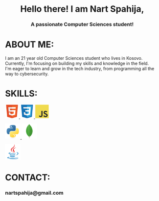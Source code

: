 <h1 align="center">Hello there! I am Nart Spahija,</h1>
<h3 align="center">A passionate Computer Sciences student!</h3>

<!--<p align="center"><img src="https://komarev.com/ghpvc/?username=NartSpahija&color=blueviolet" alt="nartspahija"></p> -->
<h1 align="left">ABOUT ME:</h1>
<p align="left">I am an 21 year old Computer Sciences student who lives in Kosovo.<br>Currently, I'm focusing on building my skills and knowledge in the field.<br>I'm eager to learn and grow in the tech industry, from programming all the way to cybersecurity.</p>

<h1 align="left">SKILLS:</h1>
<!-- Programming skills -->

<a href="https://www.w3.org/html/" target="_blank" rel="noreferrer"> <img src="https://raw.githubusercontent.com/devicons/devicon/master/icons/html5/html5-original.svg" alt="html5" width="45" height="45"/> </a>
<a href="https://www.w3schools.com/css/" target="_blank" rel="noreferrer"> <img src="https://raw.githubusercontent.com/devicons/devicon/master/icons/css3/css3-original.svg" alt="css3" width="45" height="45"/> </a>
<a href="https://www.javascript.com" target="_blank" rel="noreferrer"> <img src="https://github.com/devicons/devicon/blob/master/icons/javascript/javascript-original.svg" alt="js" width="45" height="45"/> </a>

<a href="https://www.python.org" target="_blank" rel="noreferrer"> <img src="https://github.com/devicons/devicon/blob/master/icons/python/python-original.svg" alt="python" width="50" height="50"/> </a>
<a href="https://www.mongodb.com" target="_blank" rel="noreferrer"> <img src="https://github.com/devicons/devicon/blob/master/icons/mongodb/mongodb-original.svg" alt="mongodb" width="50" height="50"/> </a>

<a href="https://www.java.com" target="_blank" rel="noreferrer"> <img src="https://github.com/devicons/devicon/blob/master/icons/java/java-original.svg" alt="java" width="50" height="50"/> </a>

<!-- Contact me -->

<h1 align="left">CONTACT:</h1>
<h3 align="left"><b>nartspahija@gmail.com</b></h3>

